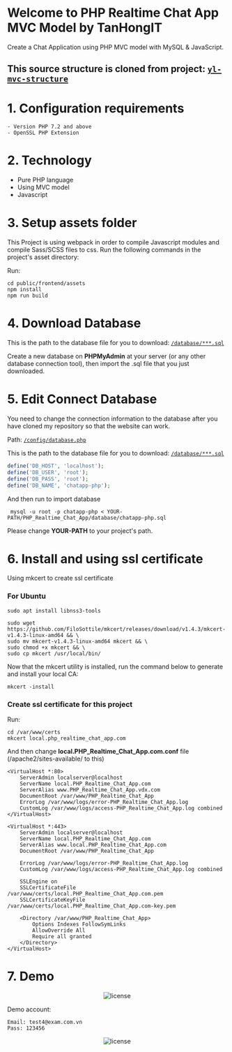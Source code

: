# Welcome to PHP Realtime Chat App MVC Model by TanHongIT
Create a Chat Application using PHP MVC model with MySQL & JavaScript.

## This source structure is cloned from project: [`yl-mvc-structure`](https://github.com/TanHongIT/-mvc-structure)

# 1. Configuration requirements

    - Version PHP 7.2 and above
    - OpenSSL PHP Extension

# 2. Technology
- Pure PHP language
- Using MVC model
- Javascript

# 3. Setup assets folder

This Project is using webpack in order to compile Javascript modules and compile Sass/SCSS files to css. Run the following commands in the project's asset directory:

Run:

```shell
cd public/frontend/assets
npm install
npm run build
```

# 4. Download Database

This is the path to the database file for you to download: [`/database/***.sql`](https://github.com/TanHongIT/PHP_Realtime_Chat_App/tree/main/database)

Create a new database on **PHPMyAdmin** at your server (or any other database connection tool), then import the .sql file that you just downloaded.

# 5. Edit Connect Database

You need to change the connection information to the database after you have cloned my repository so that the website can work.

Path: [`/config/database.php`](https://github.com/TanHongIT/PHP_Realtime_Chat_App/tree/main/config)

This is the path to the database file for you to download: [`/database/***.sql`](https://github.com/TanHongIT/PHP_Realtime_Chat_App/tree/main/database)

```php
define('DB_HOST', 'localhost');
define('DB_USER', 'root');
define('DB_PASS', 'root');
define('DB_NAME', 'chatapp-php');
```

And then run to import database

```shell
 mysql -u root -p chatapp-php < YOUR-PATH/PHP_Realtime_Chat_App/database/chatapp-php.sql 
```
Please change **YOUR-PATH** to your project's path.

# 6. Install and using ssl certificate
Using mkcert to create ssl certificate

### For Ubuntu

```shell
sudo apt install libnss3-tools

sudo wget https://github.com/FiloSottile/mkcert/releases/download/v1.4.3/mkcert-v1.4.3-linux-amd64 && \
sudo mv mkcert-v1.4.3-linux-amd64 mkcert && \
sudo chmod +x mkcert && \
sudo cp mkcert /usr/local/bin/
```

Now that the mkcert utility is installed, run the command below to generate and install your local CA:

```shell
mkcert -install
```

### Create ssl certificate for this project

Run:

```shell
cd /var/www/certs
mkcert local.php_realtime_chat_app.com
```

And then change **local.PHP_Realtime_Chat_App.com.conf** file (/apache2/sites-available/ to this)

```
<VirtualHost *:80>
	ServerAdmin localserver@localhost
	ServerName local.PHP_Realtime_Chat_App.com
	ServerAlias www.PHP_Realtime_Chat_App.vdx.com
	DocumentRoot /var/www/PHP_Realtime_Chat_App
	ErrorLog /var/www/logs/error-PHP_Realtime_Chat_App.log
    CustomLog /var/www/logs/access-PHP_Realtime_Chat_App.log combined
</VirtualHost>

<VirtualHost *:443>
    ServerAdmin localserver@localhost
    ServerName local.PHP_Realtime_Chat_App.com
    ServerAlias www.local.PHP_Realtime_Chat_App.com
    DocumentRoot /var/www/PHP_Realtime_Chat_App

    ErrorLog /var/www/logs/error-PHP_Realtime_Chat_App.log
    CustomLog /var/www/logs/access-PHP_Realtime_Chat_App.log combined

    SSLEngine on
	SSLCertificateFile /var/www/certs/local.PHP_Realtime_Chat_App.com.pem
	SSLCertificateKeyFile /var/www/certs/local.PHP_Realtime_Chat_App.com-key.pem

    <Directory /var/www/PHP_Realtime_Chat_App>
        Options Indexes FollowSymLinks
        AllowOverride All
        Require all granted
    </Directory>
</VirtualHost>
```

# 7. Demo

<p align="center">
     <img src="https://user-images.githubusercontent.com/35853002/177470807-57f9b578-efcb-4e2d-8510-8942bc06f297.png" alt="license">
</p>

Demo account:

```
Email: test4@exam.com.vn
Pass: 123456
```

<p align="center">
     <img src="https://img.shields.io/packagist/l/doctrine/orm.svg" data-origin="https://img.shields.io/packagist/l/doctrine/orm.svg" alt="license">
</p>
